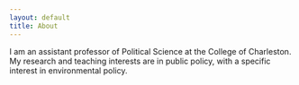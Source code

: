 ```yaml
---
layout: default
title: About 
---
```


I am an assistant professor of Political Science at the College of Charleston. My research and teaching interests are in public policy, with a specific interest in environmental policy. 


